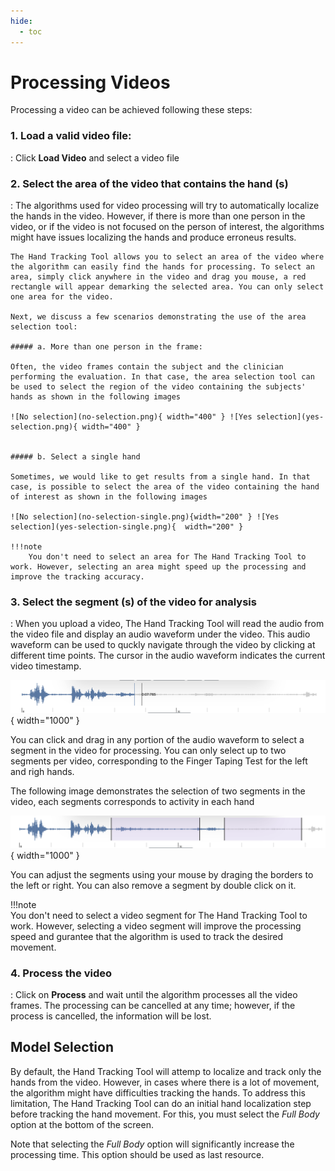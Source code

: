 ```yaml
---
hide:
  - toc
---
```


# Processing Videos

Processing a video can be achieved following these steps: 

### 1. Load a valid video file:
   
:   Click **Load Video** and select a video file

### 2. Select the area of the video that contains the hand (s)

:   The algorithms used for video processing will try to automatically localize the hands in the video. However, if there is more than one person in the video, or if the video is not focused on the person of interest, the algorithms might have issues localizing the hands and produce erroneus results. 

    The Hand Tracking Tool allows you to select an area of the video where the algorithm can easily find the hands for processing. To select an area, simply click anywhere in the video and drag you mouse, a red rectangle will appear demarking the selected area. You can only select one area for the video.

    Next, we discuss a few scenarios demonstrating the use of the area selection tool:

    ##### a. More than one person in the frame:

    Often, the video frames contain the subject and the clinician performing the evaluation. In that case, the area selection tool can be used to select the region of the video containing the subjects' hands as shown in the following images

    ![No selection](no-selection.png){ width="400" } ![Yes selection](yes-selection.png){ width="400" }
 

    ##### b. Select a single hand

    Sometimes, we would like to get results from a single hand. In that case, is possible to select the area of the video containing the hand of interest as shown in the following images

    ![No selection](no-selection-single.png){width="200" } ![Yes selection](yes-selection-single.png){  width="200" }

    !!!note     
        You don't need to select an area for The Hand Tracking Tool to work. However, selecting an area might speed up the processing and improve the tracking accuracy.

### 3. Select the segment (s) of the video for analysis

:   When you upload a video, The Hand Tracking Tool will read the audio from the video file and display an audio waveform under the video. This audio waveform can be used to quckly navigate through the video by clicking at different time points. The cursor in the audio waveform indicates the current video timestamp. 

![Audio waveform](audio_vaweform.png){ width="1000" }

You can click and drag in any portion of the audio waveform to select a segment in the video for processing. You can only select up to two segments per video, corresponding to the Finger Taping Test for the left and righ hands. 

The following image demonstrates the selection of two segments in the video, each segments corresponds to activity in each hand 

![Audio waveform](audio_waveform-selected.png){ width="1000" }

You can adjust the segments using your mouse by draging the borders to the left or right. You can also remove a segment by double click on it.

!!!note     
        You don't need to select a video segment for The Hand Tracking Tool to work. However, selecting a video segment will improve the processing speed and gurantee that the algorithm is used to track the desired movement. 

### 4. Process the video

:   Click on **Process** and wait until the algorithm processes all the video frames. The processing can be cancelled at any time; however, if the process is cancelled, the information will be lost. 

## Model Selection 

By default, the Hand Tracking Tool will attemp to localize and track only the hands from the video. However, in cases where there is a lot of movement, the algorithm might have difficulties tracking the hands. To address this limitation, The Hand Tracking Tool can do an initial hand localization step before tracking the hand movement. For this, you must select the *Full Body* option at the bottom of the screen. 

Note that selecting the *Full Body* option will significantly increase the processing time. This option should be used as last resource.